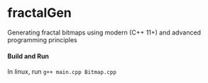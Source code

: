 # fractalGen
Generating fractal bitmaps using modern (C++ 11+) and advanced programming principles

#### Build and Run 
In linux, run ```g++ main.cpp Bitmap.cpp```
